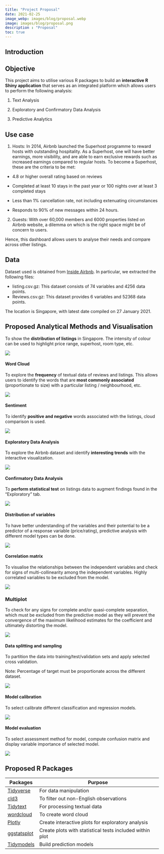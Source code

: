 ```yaml
---
title: "Project Proposal"
date: 2021-02-25
image_webp: images/blog/proposal.webp
image: images/blog/proposal.png
description : "Proposal"
toc: true
---
```


## Introduction





## Objective
This project aims to utilise various R packages to build an **interactive R Shiny application** that serves as an integrated platform which allows users to perform the following analysis:

1.	Text Analysis 

2.	Exploratory and Confirmatory Data Analysis 

3.	Predictive Analytics 



## Use case
1. Hosts: In 2014, Airbnb launched the Superhost programme to reward hosts with outstanding hospitality. As a Superhost, one will have better earnings, more visibility, and are able to earn exclusive rewards such as increased earnings compared to regular hosts. To become a Superhost, these are the criteria to be met: 

-	4.8 or higher overall rating based on reviews 

-	Completed at least 10 stays in the past year or 100 nights over at least 3 completed stays 

-	Less than 1% cancellation rate, not including extenuating circumstances 

-	Responds to 90% of new messages within 24 hours.
 
2.	Guests: With over 60,000 members and 6000 properties listed on Airbnb website, a dilemma on which is the right space might be of concern to users. 

Hence, this dashboard allows users to analyse their needs and compare across other listings.


## Data

Dataset used is obtained from [Inside Airbnb](http://insideairbnb.com/singapore/). In particular, we extracted the following files: 
-	listing.csv.gz: This dataset consists of 74 variables and 4256 data points. 
-	Reviews.csv.gz: This dataset provides 6 variables and 52368 data points. 

The location is Singapore, with latest date compiled on 27 January 2021.


## Proposed Analytical Methods and Visualisation
 
To show the **distribution of listings** in Singapore. The intensity of colour can be used to highlight price range, superhost, room type, etc.	

![](/images/blog/proposal/fig1.png) 


#### Word Cloud

To explore the **frequency** of textual data of reviews and listings. This allows users to identify the words that are **most commonly associated** (proportionate to size) with a particular listing / neighbourhood, etc. 

![](/images/blog/proposal/fig2.png) 

#### Sentiment
To identify **positive and negative** words associated with the listings, cloud comparison is used.	

![](/images/blog/proposal/fig3.png) 


#### Exploratory Data Analysis

To explore the Airbnb dataset and identify **interesting trends** with the interactive visualization. 

![](/images/blog/proposal/fig4.png)

#### Confirmatory Data Analysis
To **perform statistical test** on listings data to augment findings found in the “Exploratory” tab. 

![](/images/blog/proposal/fig5.png)

#### Distribution of variables
To have better understanding of the variables and their potential to be a predictor of a response variable (price/rating), predictive analysis with different model types can be done.

![](/images/blog/proposal/fig6.png)

#### Correlation matrix
To visualise the relationships between the independent variables and check for signs of multi-collinearity among the independent variables. Highly correlated variables to be excluded from the model.

![](/images/blog/proposal/fig7.png)
	 
### Multiplot
To check for any signs for complete and/or quasi-complete separation, which must be excluded from the predictive model as they will prevent the convergence of the maximum likelihood estimates for the coefficient and ultimately distorting the model.

![](/images/blog/proposal/fig8.png)

#### Data splitting and sampling
To partition the data into training/test/validation sets and apply selected cross validation.

Note: Percentage of target must be proportionate across the different dataset.	 

![](/images/blog/proposal/fig9.png)

#### Model calibration
To select calibrate different classification and regression models.

![](/images/blog/proposal/fig10.png)

#### Model evaluation
To select assessment method for model, compute confusion matrix and display variable importance of selected model.	 

![](/images/blog/proposal/fig11.png)


## Proposed R Packages
|Packages | Purpose | 
| ------- | ------- | 
| [Tidyverse](https://www.tidyverse.org/) | For data manipulation | 
| [cld3](https://github.com/google/cld3) | To filter out non-English observations| 
| [Tidytext](https://www.tidytextmining.com/) | For processing textual data |
| [wordcloud](https://www.rdocumentation.org/packages/wordcloud/versions/2.6/topics/wordcloud) |	To create word cloud | 
| [Plotly](https://plotly.com/) | Create interactive plots for exploratory analysis |
| [ggstatsplot](https://indrajeetpatil.github.io/ggstatsplot/index.html) |	Create plots with statistical tests included within plot |
| [Tidymodels](https://www.tidymodels.org/) | Build prediction models  |
